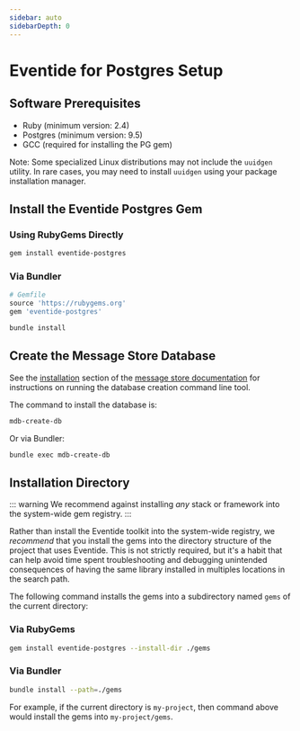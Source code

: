 ```yaml
---
sidebar: auto
sidebarDepth: 0
---
```


# Eventide for Postgres Setup

## Software Prerequisites

- Ruby (minimum version: 2.4)
- Postgres (minimum version: 9.5)
- GCC (required for installing the PG gem)

Note: Some specialized Linux distributions may not include the `uuidgen` utility. In rare cases, you may need to install `uuidgen` using your package installation manager.

## Install the Eventide Postgres Gem

### Using RubyGems Directly

``` bash
gem install eventide-postgres
```

### Via Bundler

``` ruby
# Gemfile
source 'https://rubygems.org'
gem 'eventide-postgres'
```

``` bash
bundle install
```

## Create the Message Store Database

See the [installation](/user-guide/message-db/install.md) section of the [message store documentation](/user-guide/message-db/) for instructions on running the database creation command line tool.

The command to install the database is:

``` bash
mdb-create-db
```

Or via Bundler:

``` bash
bundle exec mdb-create-db
```

## Installation Directory

::: warning
We recommend against installing _any_ stack or framework into the system-wide gem registry.
:::

Rather than install the Eventide toolkit into the system-wide registry, we _recommend_ that you install the gems into the directory structure of the project that uses Eventide. This is not strictly required, but it's a habit that can help avoid time spent troubleshooting and debugging unintended consequences of having the same library installed in multiples locations in the search path.

The following command installs the gems into a subdirectory named `gems` of the current directory:

### Via RubyGems

``` bash
gem install eventide-postgres --install-dir ./gems
```

### Via Bundler

``` bash
bundle install --path=./gems
```

For example, if the current directory is `my-project`, then command above would install the gems into `my-project/gems`.
